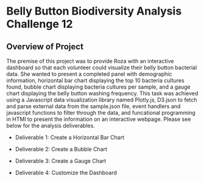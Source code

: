 # Belly Button Biodiversity Analysis Challenge 12

## Overview of Project

The premise of this project was to provide Roza with an interactive dashboard so that each volunteer could visualize their belly button bacterial data. She wanted to present a completed panel with demographic information, horizontal bar chart displaying the top 10 bacteria cultures found, bubble chart displaying bacteria cultures per sample, and a gauge chart displaying the belly button washing frequency. This task was achieved using a Javascript data visualization library named Plotly.js, D3.json to fetch and parse external data from the sample.json file, event handlers and javascript functions to filter through the data, and funcational programming in HTMl to present the information on an interactive webpage. Please see below for the analysis deliverables. 

- Deliverable 1: Create a Horizontal Bar Chart

- Deliverable 2: Create a Bubble Chart

- Deliverable 3: Create a Gauge Chart

- Deliverable 4: Customize the Dashboard

